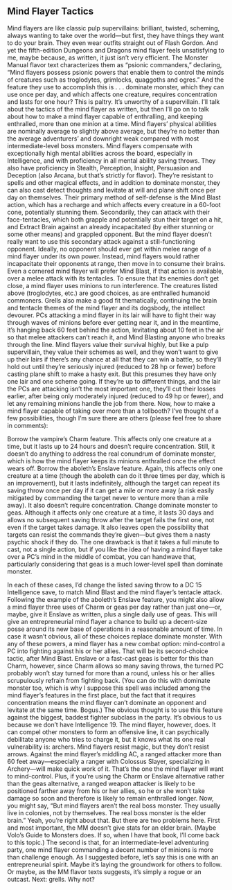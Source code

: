 ## Mind Flayer Tactics

Mind flayers are like classic pulp supervillains: brilliant, twisted, scheming, always wanting to take over the world—but first, they have things they want to do your brain. They even wear outfits straight out of Flash Gordon. And yet the fifth-edition Dungeons and Dragons mind flayer feels unsatisfying to me, maybe because, as written, it just isn’t very efficient.
The Monster Manual flavor text characterizes them as “psionic commanders,” declaring, “Mind flayers possess psionic powers that enable them to control the minds of creatures such as troglodytes, grimlocks, quaggoths and ogres.” And the feature they use to accomplish this is . . . dominate monster, which they can use once per day, and which affects one creature, requires concentration and lasts for one hour?
This is paltry. It’s unworthy of a supervillain. I’ll talk about the tactics of the mind flayer as written, but then I’ll go on to talk about how to make a mind flayer capable of enthralling, and keeping enthralled, more than one minion at a time.
Mind flayers’ physical abilities are nominally average to slightly above average, but they’re no better than the average adventurers’ and downright weak compared with most intermediate-level boss monsters. Mind flayers compensate with exceptionally high mental abilities across the board, especially in Intelligence, and with proficiency in all mental ability saving throws. They also have proficiency in Stealth, Perception, Insight, Persuasion and Deception (also Arcana, but that’s strictly for flavor). They’re resistant to spells and other magical effects, and in addition to dominate monster, they can also cast detect thoughts and levitate at will and plane shift once per day on themselves.
Their primary method of self-defense is the Mind Blast action, which has a recharge and which affects every creature in a 60-foot cone, potentially stunning them. Secondarily, they can attack with their face-tentacles, which both grapple and potentially stun their target on a hit, and Extract Brain against an already incapacitated (by either stunning or some other means) and grappled opponent. But the mind flayer doesn’t really want to use this secondary attack against a still-functioning opponent. Ideally, no opponent should ever get within melee range of a mind flayer under its own power. Instead, mind flayers would rather incapacitate their opponents at range, then move in to consume their brains. Even a cornered mind flayer will prefer Mind Blast, if that action is available, over a melee attack with its tentacles.
To ensure that its enemies don’t get close, a mind flayer uses minions to run interference. The creatures listed above (troglodytes, etc.) are good choices, as are enthralled humanoid commoners. Grells also make a good fit thematically, continuing the brain and tentacle themes of the mind flayer and its dogsbody, the intellect devourer. PCs attacking a mind flayer in its lair will have to fight their way through waves of minions before ever getting near it, and in the meantime, it’s hanging back 60 feet behind the action, levitating about 10 feet in the air so that melee attackers can’t reach it, and Mind Blasting anyone who breaks through the line.
Mind flayers value their survival highly, but like a pulp supervillain, they value their schemes as well, and they won’t want to give up their lairs if there’s any chance at all that they can win a battle, so they’ll hold out until they’re seriously injured (reduced to 28 hp or fewer) before casting plane shift to make a hasty exit. But this presumes they have only one lair and one scheme going. If they’re up to different things, and the lair the PCs are attacking isn’t the most important one, they’ll cut their losses earlier, after being only moderately injured (reduced to 49 hp or fewer), and let any remaining minions handle the job from there.
Now, how to make a mind flayer capable of taking over more than a tollbooth? I’ve thought of a few possibilities, though I’m sure there are others (please feel free to share in comments):

Borrow the vampire’s Charm feature. This affects only one creature at a time, but it lasts up to 24 hours and doesn’t require concentration. Still, it doesn’t do anything to address the real conundrum of dominate monster, which is how the mind flayer keeps its minions enthralled once the effect wears off.
Borrow the aboleth’s Enslave feature. Again, this affects only one creature at a time (though the aboleth can do it three times per day, which is an improvement), but it lasts indefinitely, although the target can repeat its saving throw once per day if it can get a mile or more away (a risk easily mitigated by commanding the target never to venture more than a mile away). It also doesn’t require concentration.
Change dominate monster to geas. Although it affects only one creature at a time, it lasts 30 days and allows no subsequent saving throw after the target fails the first one, not even if the target takes damage. It also leaves open the possibility that targets can resist the commands they’re given—but gives them a nasty psychic shock if they do. The one drawback is that it takes a full minute to cast, not a single action, but if you like the idea of having a mind flayer take over a PC’s mind in the middle of combat, you can handwave that, particularly considering that geas is a much lower-level spell than dominate monster.

In each of these cases, I’d change the listed saving throw to a DC 15 Intelligence save, to match Mind Blast and the mind flayer’s tentacle attack. Following the example of the aboleth’s Enslave feature, you might also allow a mind flayer three uses of Charm or geas per day rather than just one—or, maybe, give it Enslave as written, plus a single daily use of geas. This will give an entrepreneurial mind flayer a chance to build up a decent-size posse around its new base of operations in a reasonable amount of time. In case it wasn’t obvious, all of these choices replace dominate monster.
With any of these powers, a mind flayer has a new combat option: mind-control a PC into fighting against his or her allies. That will be its second-choice tactic, after Mind Blast. Enslave or a fast-cast geas is better for this than Charm, however, since Charm allows so many saving throws, the turned PC probably won’t stay turned for more than a round, unless his or her allies scrupulously refrain from fighting back. (You can do this with dominate monster too, which is why I suppose this spell was included among the mind flayer’s features in the first place, but the fact that it requires concentration means the mind flayer can’t dominate an opponent and levitate at the same time. Bogus.)
The obvious thought is to use this feature against the biggest, baddest fighter subclass in the party. It’s obvious to us because we don’t have Intelligence 19. The mind flayer, however, does. It can compel other monsters to form an offensive line, it can psychically debilitate anyone who tries to charge it, but it knows what its one real vulnerability is: archers. Mind flayers resist magic, but they don’t resist arrows. Against the mind flayer’s middling AC, a ranged attacker more than 60 feet away—especially a ranger with Colossus Slayer, specializing in Archery—will make quick work of it. That’s the one the mind flayer will want to mind-control. Plus, if you’re using the Charm or Enslave alternative rather than the geas alternative, a ranged weapon attacker is likely to be positioned farther away from his or her allies, so he or she won’t take damage so soon and therefore is likely to remain enthralled longer.
Now, you might say, “But mind flayers aren’t the real boss monster. They usually live in colonies, not by themselves. The real boss monster is the elder brain.” Yeah, you’re right about that. But there are two problems here. First and most important, the MM doesn’t give stats for an elder brain. (Maybe Volo’s Guide to Monsters does. If so, when I have that book, I’ll come back to this topic.) The second is that, for an intermediate-level adventuring party, one mind flayer commanding a decent number of minions is more than challenge enough. As I suggested before, let’s say this is one with an entrepreneurial spirit. Maybe it’s laying the groundwork for others to follow. Or maybe, as the MM flavor texts suggests, it’s simply a rogue or an outcast.
Next: grells. Why not?
